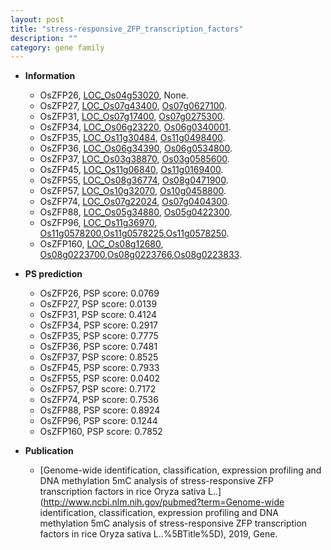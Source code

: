 ```yaml
---
layout: post
title: "stress-responsive_ZFP_transcription_factors"
description: ""
category: gene family
---
```


* **Information**  
    + OsZFP26, [LOC_Os04g53020](http://rice.uga.edu/cgi-bin/ORF_infopage.cgi?orf=LOC_Os04g53020), None.
    + OsZFP27, [LOC_Os07g43400](http://rice.uga.edu/cgi-bin/ORF_infopage.cgi?orf=LOC_Os07g43400), [Os07g0627100](http://rapdb.dna.affrc.go.jp/viewer/gbrowse_details/irgsp1?name=Os07g0627100).
    + OsZFP31, [LOC_Os07g17400](http://rice.uga.edu/cgi-bin/ORF_infopage.cgi?orf=LOC_Os07g17400), [Os07g0275300](http://rapdb.dna.affrc.go.jp/viewer/gbrowse_details/irgsp1?name=Os07g0275300).
    + OsZFP34, [LOC_Os06g23220](http://rice.uga.edu/cgi-bin/ORF_infopage.cgi?orf=LOC_Os06g23220), [Os06g0340001](http://rapdb.dna.affrc.go.jp/viewer/gbrowse_details/irgsp1?name=Os06g0340001).
    + OsZFP35, [LOC_Os11g30484](http://rice.uga.edu/cgi-bin/ORF_infopage.cgi?orf=LOC_Os11g30484), [Os11g0498400](http://rapdb.dna.affrc.go.jp/viewer/gbrowse_details/irgsp1?name=Os11g0498400).
    + OsZFP36, [LOC_Os06g34390](http://rice.uga.edu/cgi-bin/ORF_infopage.cgi?orf=LOC_Os06g34390), [Os06g0534800](http://rapdb.dna.affrc.go.jp/viewer/gbrowse_details/irgsp1?name=Os06g0534800).
    + OsZFP37, [LOC_Os03g38870](http://rice.uga.edu/cgi-bin/ORF_infopage.cgi?orf=LOC_Os03g38870), [Os03g0585600](http://rapdb.dna.affrc.go.jp/viewer/gbrowse_details/irgsp1?name=Os03g0585600).
    + OsZFP45, [LOC_Os11g06840](http://rice.uga.edu/cgi-bin/ORF_infopage.cgi?orf=LOC_Os11g06840), [Os11g0169400](http://rapdb.dna.affrc.go.jp/viewer/gbrowse_details/irgsp1?name=Os11g0169400).
    + OsZFP55, [LOC_Os08g36774](http://rice.uga.edu/cgi-bin/ORF_infopage.cgi?orf=LOC_Os08g36774), [Os08g0471900](http://rapdb.dna.affrc.go.jp/viewer/gbrowse_details/irgsp1?name=Os08g0471900).
    + OsZFP57, [LOC_Os10g32070](http://rice.uga.edu/cgi-bin/ORF_infopage.cgi?orf=LOC_Os10g32070), [Os10g0458800](http://rapdb.dna.affrc.go.jp/viewer/gbrowse_details/irgsp1?name=Os10g0458800).
    + OsZFP74, [LOC_Os07g22024](http://rice.uga.edu/cgi-bin/ORF_infopage.cgi?orf=LOC_Os07g22024), [Os07g0404300](http://rapdb.dna.affrc.go.jp/viewer/gbrowse_details/irgsp1?name=Os07g0404300).
    + OsZFP88, [LOC_Os05g34880](http://rice.uga.edu/cgi-bin/ORF_infopage.cgi?orf=LOC_Os05g34880), [Os05g0422300](http://rapdb.dna.affrc.go.jp/viewer/gbrowse_details/irgsp1?name=Os05g0422300).
    + OsZFP96, [LOC_Os11g36970](http://rice.uga.edu/cgi-bin/ORF_infopage.cgi?orf=LOC_Os11g36970), [Os11g0578200](http://rapdb.dna.affrc.go.jp/viewer/gbrowse_details/irgsp1?name=Os11g0578200),[Os11g0578225](http://rapdb.dna.affrc.go.jp/viewer/gbrowse_details/irgsp1?name=Os11g0578225),[Os11g0578250](http://rapdb.dna.affrc.go.jp/viewer/gbrowse_details/irgsp1?name=Os11g0578250).
    + OsZFP160, [LOC_Os08g12680](http://rice.uga.edu/cgi-bin/ORF_infopage.cgi?orf=LOC_Os08g12680), [Os08g0223700](http://rapdb.dna.affrc.go.jp/viewer/gbrowse_details/irgsp1?name=Os08g0223700),[Os08g0223766](http://rapdb.dna.affrc.go.jp/viewer/gbrowse_details/irgsp1?name=Os08g0223766),[Os08g0223833](http://rapdb.dna.affrc.go.jp/viewer/gbrowse_details/irgsp1?name=Os08g0223833).

* **PS prediction**
    + OsZFP26, PSP score: 0.0769
    + OsZFP27, PSP score: 0.0139
    + OsZFP31, PSP score: 0.4124
    + OsZFP34, PSP score: 0.2917
    + OsZFP35, PSP score: 0.7775
    + OsZFP36, PSP score: 0.7481
    + OsZFP37, PSP score: 0.8525
    + OsZFP45, PSP score: 0.7933
    + OsZFP55, PSP score: 0.0402
    + OsZFP57, PSP score: 0.7172
    + OsZFP74, PSP score: 0.7536
    + OsZFP88, PSP score: 0.8924
    + OsZFP96, PSP score: 0.1244
    + OsZFP160, PSP score: 0.7852

* **Publication**  
    + [Genome-wide identification, classification, expression profiling and DNA methylation 5mC analysis of stress-responsive ZFP transcription factors in rice Oryza sativa L..](http://www.ncbi.nlm.nih.gov/pubmed?term=Genome-wide identification, classification, expression profiling and DNA methylation 5mC analysis of stress-responsive ZFP transcription factors in rice Oryza sativa L..%5BTitle%5D), 2019, Gene.


